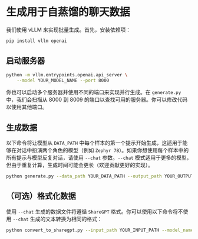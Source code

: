 # 生成用于自蒸馏的聊天数据
我们使用 vLLM 来实现批量生成。首先，安装依赖项：
```bash
pip install vllm openai
```

## 启动服务器

```bash
python -m vllm.entrypoints.openai.api_server \
    --model YOUR_MODEL_NAME --port 8000
```
你也可以启动多个服务器并使用不同的端口来实现并行生成。在 `generate.py` 中，我们会扫描从 8000 到 8009 的端口以查找可用的服务器。你可以修改代码以使用其他端口。

## 生成数据
以下命令将让模型从 `DATA_PATH` 中每个样本的第一个提示开始生成，这适用于能够在对话中扮演两个角色的模型（例如 `Zephyr 7B`）。如果你想使用每个样本中的所有提示与模型反复对话，请使用 `--chat` 参数。`--chat` 模式适用于更多的模型，但由于重复计算，生成时间可能会更长（欢迎贡献更好的实现）。

```bash
python generate.py --data_path YOUR_DATA_PATH --output_path YOUR_OUTPUT_PATH --num_threads NUM_THREADS --max_tokens YOUR_MAX_TOKENS --temperature YOUR_TEMPERATURE
```

## （可选）格式化数据
使用 `--chat` 生成的数据文件将遵循 `ShareGPT` 格式。你可以使用以下命令将不使用 `--chat` 生成的文本转换为相同的格式：
```bash
python convert_to_sharegpt.py --input_path YOUR_INPUT_PATH --model_name YOUR_MODEL_NAME --output_path YOUR_OUTPUT_PATH
```
